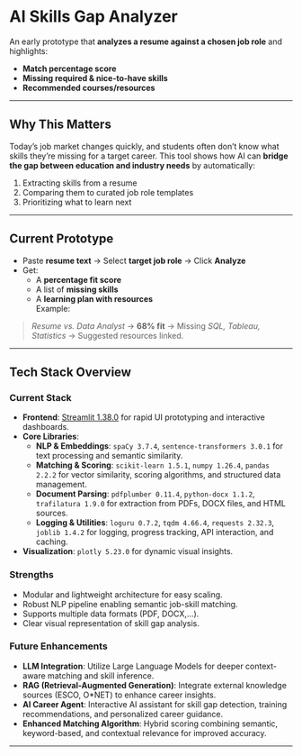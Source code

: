 # AI Skills Gap Analyzer  
An early prototype that **analyzes a resume against a chosen job role** and highlights:  
- **Match percentage score**  
- **Missing required & nice-to-have skills**  
- **Recommended courses/resources**  

---

## Why This Matters  
Today’s job market changes quickly, and students often don’t know what skills they’re missing for a target career. This tool shows how AI can **bridge the gap between education and industry needs** by automatically:  
1. Extracting skills from a resume  
2. Comparing them to curated job role templates  
3. Prioritizing what to learn next  

---

## Current Prototype  
- Paste **resume text** → Select **target job role** → Click **Analyze**  
- Get:  
  - A **percentage fit score**  
  - A list of **missing skills**  
  - A **learning plan with resources**  
Example:  
> *Resume vs. Data Analyst* → **68% fit** → Missing *SQL, Tableau, Statistics* → Suggested resources linked.  

---

## Tech Stack Overview

### Current Stack
- **Frontend**: [Streamlit 1.38.0](https://streamlit.io/) for rapid UI prototyping and interactive dashboards.  
- **Core Libraries**:
  - **NLP & Embeddings**: `spaCy 3.7.4`, `sentence-transformers 3.0.1` for text processing and semantic similarity.
  - **Matching & Scoring**: `scikit-learn 1.5.1`, `numpy 1.26.4`, `pandas 2.2.2` for vector similarity, scoring algorithms, and structured data management.
  - **Document Parsing**: `pdfplumber 0.11.4`, `python-docx 1.1.2`, `trafilatura 1.9.0` for extraction from PDFs, DOCX files, and HTML sources.
  - **Logging & Utilities**: `loguru 0.7.2`, `tqdm 4.66.4`, `requests 2.32.3`, `joblib 1.4.2` for logging, progress tracking, API interaction, and caching.
- **Visualization**: `plotly 5.23.0` for dynamic visual insights.

### Strengths
- Modular and lightweight architecture for easy scaling.
- Robust NLP pipeline enabling semantic job-skill matching.
- Supports multiple data formats (PDF, DOCX,...).
- Clear visual representation of skill gap analysis.

### Future Enhancements
- **LLM Integration**: Utilize Large Language Models for deeper context-aware matching and skill inference.  
- **RAG (Retrieval-Augmented Generation)**: Integrate external knowledge sources (ESCO, O*NET) to enhance career insights.  
- **AI Career Agent**: Interactive AI assistant for skill gap detection, training recommendations, and personalized career guidance.  
- **Enhanced Matching Algorithm**: Hybrid scoring combining semantic, keyword-based, and contextual relevance for improved accuracy.

---


